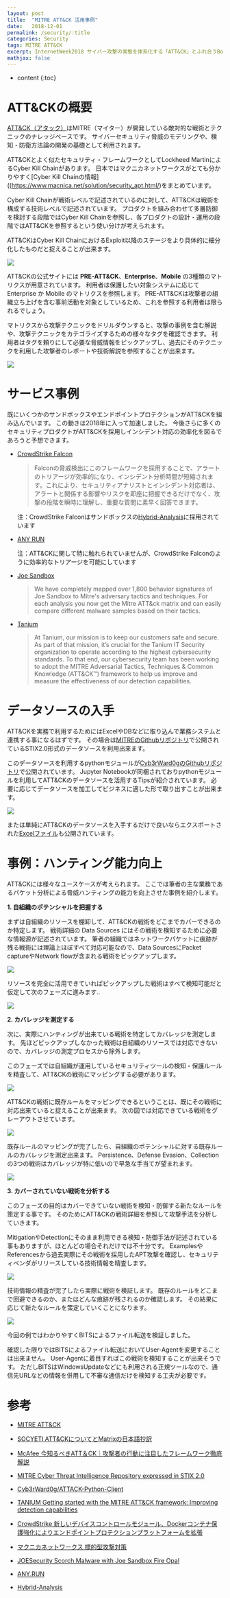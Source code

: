 ```yaml
---
layout: post
title:  "MITRE ATT&CK 活用事例"
date:   2018-12-01
permalink: /security/:title
categories: Security
tags: MITRE ATT&CK
excerpt: InternetWeek2018 サイバー攻撃の実態を体系化する「ATT&CK」とふれ合うBoF でLTしたスライドを校正したものです。MITRE ATT&CKを実務レベルで活用する具体的な手法を提案します。
mathjax: false
---
```


* content
{:toc}

# ATT&CKの概要

[ATT&CK（アタック）](https://attack.mitre.org/)はMITRE（マイター）が開発している敵対的な戦術とテクニックのナレッジベースです。
サイバーセキュリティ脅威のモデリングや、検知・防衛方法論の開発の基礎として利用されます。

ATT&CKとよく似たセキュリティ・フレームワークとしてLockheed MartinによるCyber Kill Chainがあります。
日本ではマクニカネットワークスがとても分かりやすく[Cyber Kill Chainの情報]((https://www.macnica.net/solution/security_apt.html/)をまとめています。

Cyber Kill Chainが戦術レベルで記述されているのに対して、ATT&CKは戦術を構成する技術レベルで記述されています。
プロダクトを組み合わせて多層防御を検討する段階ではCyber Kill Chainを参照し、各プロダクトの設計・運用の段階ではATT&CKを参照するという使い分けが考えられます。

ATT&CKはCyber Kill ChainにおけるExploit以降のステージをより具体的に細分化したものだと捉えることが出来ます。

![](https://attack.mitre.org/theme/images/Enterprise_Tactics.png)

ATT&CKの公式サイトには **PRE-ATT&CK**、**Enterprise**、**Mobile** の3種類のマトリクスが用意されています。
利用者は保護したい対象システムに応じて Enterprise か Mobile のマトリクスを参照します。
PRE-ATT&CKは攻撃者の組織立ち上げを含む事前活動を対象としているため、これを参照する利用者は限られるでしょう。

マトリクスから攻撃テクニックをドリルダウンすると、攻撃の事例を含む解説や、攻撃テクニックをカテゴライズするための様々なタグを確認できます。
利用者はタグを頼りにして必要な脅威情報をピックアップし、過去にそのテクニックを利用した攻撃者のレポートや技術解説を参照することが出来ます。

![](/images/attck/attck.png)

# サービス事例

既にいくつかのサンドボックスやエンドポイントプロテクションがATT&CKを組み込んでいます。
この動きは2018年に入って加速しました。
今後さらに多くのセキュリティプロダクトがATT&CKを採用しインシデント対応の効率化を図るであろうと予想できます。

- [CrowdStrike Falcon](https://www.crowdstrike.com/sites/jp/summer-product-release-jp-fnl/)

  >Falconの脅威検出にこのフレームワークを採用することで、アラートのトリアージが効率的になり、インシデント分析時間が短縮されます。これにより、セキュリティアナリストとインシデント対応者は、アラートと関係する影響やリスクを即座に把握できるだけでなく、攻撃の段階を瞬時に理解し、重要な質問に素早く回答できます。

  注：CrowdStrike Falconはサンドボックスの[Hybrid-Analysis](https://www.hybrid-analysis.com/)に採用されています

- [ANY RUN](https://any.run/)

  注：ATT&CKに関して特に触れられていませんが、CrowdStrike Falconのように効率的なトリアージを可能にしています

- [Joe Sandbox](https://www.joesandbox.com/)

  >We have completely mapped over 1,800 behavior signatures of Joe Sandbox to Mitre's adversary tactics and techniques. For each analysis you now get the Mitre ATT&ck matrix and can easily compare different malware samples based on their tactics.

- [Tanium](https://www.tanium.com/blog/getting-started-with-the-mitre-att-and-ck-framework-lessons-learned/)

  >At Tanium, our mission is to keep our customers safe and secure. As part of that mission, it’s crucial for the Tanium IT Security organization to operate according to the highest cybersecurity standards. To that end, our cybersecurity team has been working to adopt the MITRE Adversarial Tactics, Techniques & Common Knowledge (ATT&CK™) framework to help us improve and measure the effectiveness of our detection capabilities.

# データソースの入手

ATT&CKを実務で利用するためにはExcelやDBなどに取り込んで業務システムと連携する事になるはずです。
その場合は[MITREのGithubリポジトリ](https://github.com/mitre/cti)で公開されているSTIX2.0形式のデータソースを利用出来ます。

このデータソースを利用するpythonモジュールが[Cyb3rWard0gのGithubリポジトリ](https://github.com/Cyb3rWard0g/ATTACK-Python-Client)で公開されています。
Jupyter Notebookが同梱されておりpythonモジュールを利用してATT&CKのデータソースを活用するTipsが紹介されています。
必要に応じてデータソースを加工してビジネスに適した形で取り出すことが出来ます。

![](/images/attck/notebook.png)

または単純にATT&CKのデータソースを入手するだけで良いならエクスポートされた[Excelファイル](https://github.com/Cyb3rWard0g/ATTACK-Python-Client/tree/master/export_example)も公開されています。

# 事例：ハンティング能力向上

ATT&CKには様々なユースケースが考えられます。
ここでは筆者の主な業務であるパケット分析による脅威ハンティングの能力を向上させた事例を紹介します。

**1. 自組織のポテンシャルを把握する**

  まずは自組織のリソースを棚卸して、ATT&CKの戦術をどこまでカバーできるのか特定します。
  戦術詳細の Data Sources にはその戦術を検知するために必要な情報源が記述されています。
  筆者の組織ではネットワークパケットに痕跡が残る戦術には理論上ほぼすべて対応可能なので、Data SourcesにPacket captureやNetwork flowが含まれる戦術をピックアップします。

  ![](/images/attck/task1_5.png)

  リソースを完全に活用できていればピックアップした戦術はすべて検知可能だと仮定して次のフェーズに進みます..

  ![](/images/attck/task01.png)

**2. カバレッジを測定する**

  次に、実際にハンティングが出来ている戦術を特定してカバレッジを測定します。
  先ほどピックアップしなかった戦術は自組織のリソースでは対応できないので、カバレッジの測定プロセスから除外します。

  このフェーズでは自組織が運用しているセキュリティツールの検知・保護ルールを精査して、ATT&CKの戦術にマッピングする必要があります。

  ![](/images/attck/task10.png)

  ATT&CKの戦術に既存ルールをマッピングできるということは、既にその戦術に対応出来ていると捉えることが出来ます。
  次の図では対応できている戦術をグレーアウトさせています。

  ![](/images/attck/task02.png)

  既存ルールのマッピングが完了したら、自組織のポテンシャルに対する既存ルールのカバレッジを測定出来ます。
  Persistence、Defense Evasion、Collection の3つの戦術はカバレッジが特に低いので早急な手当てが望まれます。

  ![](/images/attck/task03.png)

**3. カバーされていない戦術を分析する**

このフェーズの目的はカバーできていない戦術を検知・防御する新たなルールを策定する事です。
そのためにATT&CKの戦術詳細を参照して攻撃手法を分析していきます。

MitigationやDetectionにそのまま利用できる検知・防御手法が記述されている事もありますが、ほとんどの場合それだけでは不十分です。
ExamplesやReferencesから過去実際にその戦術を採用したAPT攻撃を確認し、セキュリティベンダがリリースしている技術情報を精査します。

![](/images/attck/task20.png)

技術情報の精査が完了したら実際に戦術を検証します。
既存のルールをどこまで回避できるのか、またはどんな痕跡が残されるのか確認します。
その結果に応じて新たなルールを策定していくことになります。

![](/images/attck/task30.png)

今回の例ではわかりやすくBITSによるファイル転送を検証しました。

確認した限りではBITSによるファイル転送においてUser-Agentを変更することは出来ません。
User-Agentに着目すればこの戦術を検知することが出来そうです。
ただしBITSはWindowsUpdateなどにも利用される正規ツールなので、通信先URLなどの情報を併用して不審な通信だけを検知する工夫が必要です。

# 参考

- [MITRE ATT&CK](https://attack.mitre.org/)

- [SOCYETI ATT&CKについてとMatrixの日本語抄訳](https://www.socyeti.jp/posts/4873582)

- [McAfee 今知るべきATT＆CK｜攻撃者の行動に注目したフレームワーク徹底解説](https://blogs.mcafee.jp/mitre-attck)

- [MITRE Cyber Threat Intelligence Repository expressed in STIX 2.0](https://github.com/mitre/cti)

- [Cyb3rWard0g/ATTACK-Python-Client](https://github.com/Cyb3rWard0g/ATTACK-Python-Client)

- [TANIUM Getting started with the MITRE ATT&CK framework: Improving detection capabilities](https://www.tanium.com/blog/getting-started-with-the-mitre-attack-framework-improving-detection-capabilities/)

- [CrowdStrike 新しいデバイスコントロールモジュール、Dockerコンテナ保護強化によりエンドポイントプロテクションプラットフォームを拡張](https://www.crowdstrike.com/sites/jp/summer-product-release-jp-fnl/)

- [マクニカネットワークス 標的型攻撃対策](https://www.macnica.net/solution/security_apt.html/)

- [JOESecurity Scorch Malware with Joe Sandbox Fire Opal](https://www.joesecurity.org/blog/8594655092323822022)

- [ANY.RUN](https://any.run/)

- [Hybrid-Analysis](https://www.hybrid-analysis.com/)
